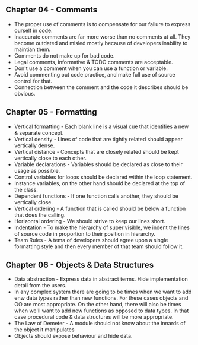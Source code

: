 ## Chapter 04 - Comments

* The proper use of comments is to compensate for our failure to express ourself in code.
* Inaccurate comments are far more worse than no comments at all. They become outdated and misled mostly because of developers inability to maintian them.
* Comments do not make up for bad code. 
* Legal comments, informative & TODO comments are acceptable.
* Don't use a comment when you can use a function or variable.
* Avoid commenting out code practice, and make full use of source control for that. 
* Connection between the comment and the code it describes should be obvious.

## Chapter 05 - Formatting

* Vertical formatting - Each blank line is a visual cue that identifies a new & separate concept.
* Vertical density - Lines of code that are tightly related should appear vertically dense.
* Vertical distance - Concepts that are closely related should be kept vertically close to each other.
* Variable declarations - Variables should be declared as close to their usage as possible.
* Control variables for loops should be declared within the loop statement.
* Instance variables, on the other hand should be declared at the top of the class.
* Dependent functions - If one function calls another, they should be vertically close.
* Vertical ordering - A function that is called should be below a function that does the calling.
* Horizontal ordering - We should strive to keep our lines short.
* Indentation - To make the hierarchy of super visible, we indent the lines of source code in proportion to their position in hierarchy.
* Team Rules - A tema of developers should agree upon a single formatting style and then every member of that team should follow it.

## Chapter 06 - Objects & Data Structures

* Data abstraction - Express data in abstract terms. Hide implementation detail from the users. 
* In any complex system there are going to be times when we want to add enw data types rather than new functions. For these cases objects and OO are most appropriate. On the other hand, there will also be times when we'll want to add new functions as opposed to data types. In that case procedural code & data structures will be more appropriate.
* The Law of Demeter - A module should not know about the innards of the object it manipulates
* Objects should expose behaviour and hide data.